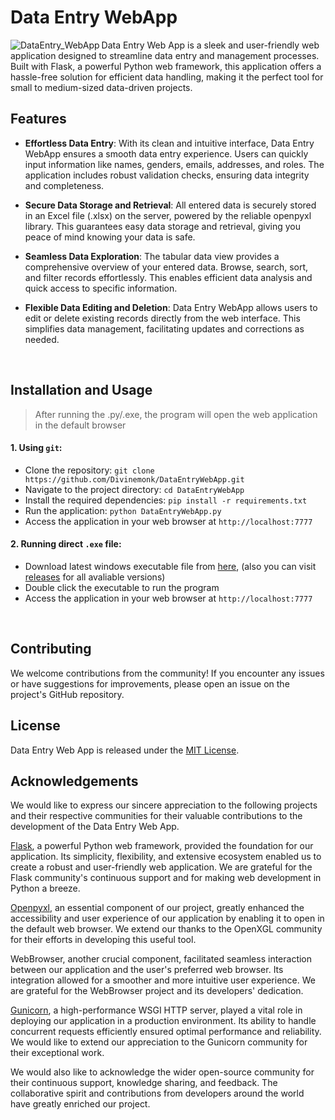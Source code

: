 # Data Entry WebApp

<div align="center">
  <img src="https://github.com/Divinemonk/DataEntryWebApp/assets/82360546/2efe0eb3-1e44-4711-9a4a-f718173e05a1" alt="DataEntry_WebApp" align="left">
</div>

Data Entry Web App is a sleek and user-friendly web application designed to streamline data entry and management processes. Built with Flask, a powerful Python web framework, this application offers a hassle-free solution for efficient data handling, making it the perfect tool for small to medium-sized data-driven projects.


## Features

- **Effortless Data Entry**: With its clean and intuitive interface, Data Entry WebApp ensures a smooth data entry experience. Users can quickly input information like names, genders, emails, addresses, and roles. The application includes robust validation checks, ensuring data integrity and completeness.

- **Secure Data Storage and Retrieval**: All entered data is securely stored in an Excel file (.xlsx) on the server, powered by the reliable openpyxl library. This guarantees easy data storage and retrieval, giving you peace of mind knowing your data is safe.

- **Seamless Data Exploration**: The tabular data view provides a comprehensive overview of your entered data. Browse, search, sort, and filter records effortlessly. This enables efficient data analysis and quick access to specific information.

- **Flexible Data Editing and Deletion**: Data Entry WebApp allows users to edit or delete existing records directly from the web interface. This simplifies data management, facilitating updates and corrections as needed.

<br>

## Installation and Usage

> After running the .py/.exe, the program will open the web application in the default browser

#### 1. Using `git`:
- Clone the repository: `git clone https://github.com/Divinemonk/DataEntryWebApp.git`
- Navigate to the project directory: `cd DataEntryWebApp`
- Install the required dependencies: `pip install -r requirements.txt`
- Run the application: `python DataEntryWebApp.py`
- Access the application in your web browser at `http://localhost:7777`

#### 2. Running direct `.exe` file:
- Download latest windows executable file from [here](https://github.com/Divinemonk/DataEntryWebApp/releases/latest/download/DataEntryWebApp.exe), (also you can visit [releases](https://github.com/Divinemonk/DataEntryWebApp/releases) for all avaliable versions)
- Double click the executable to run the program
- Access the application in your web browser at `http://localhost:7777`

<br>

## Contributing

We welcome contributions from the community! If you encounter any issues or have suggestions for improvements, please open an issue on the project's GitHub repository.

## License

Data Entry Web App is released under the [MIT License](LICENSE).

## Acknowledgements

We would like to express our sincere appreciation to the following projects and their respective communities for their valuable contributions to the development of the Data Entry Web App.

[Flask](https://github.com/pallets/flask), a powerful Python web framework, provided the foundation for our application. Its simplicity, flexibility, and extensive ecosystem enabled us to create a robust and user-friendly web application. We are grateful for the Flask community's continuous support and for making web development in Python a breeze.

[Openpyxl](https://github.com/theorchard/openpyxl), an essential component of our project, greatly enhanced the accessibility and user experience of our application by enabling it to open in the default web browser. We extend our thanks to the OpenXGL community for their efforts in developing this useful tool.

WebBrowser, another crucial component, facilitated seamless interaction between our application and the user's preferred web browser. Its integration allowed for a smoother and more intuitive user experience. We are grateful for the WebBrowser project and its developers' dedication.

[Gunicorn](https://github.com/benoitc/gunicorn), a high-performance WSGI HTTP server, played a vital role in deploying our application in a production environment. Its ability to handle concurrent requests efficiently ensured optimal performance and reliability. We would like to extend our appreciation to the Gunicorn community for their exceptional work.

We would also like to acknowledge the wider open-source community for their continuous support, knowledge sharing, and feedback. The collaborative spirit and contributions from developers around the world have greatly enriched our project.
